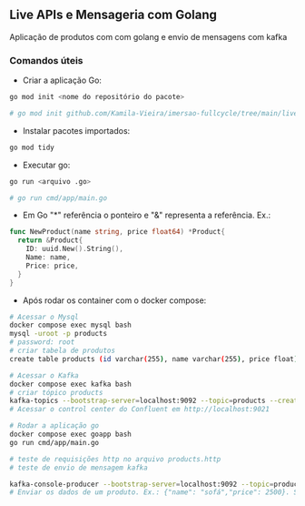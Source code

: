 ## Live APIs e Mensageria com Golang

Aplicação de produtos com com golang e envio de mensagens com kafka

### Comandos úteis

- Criar a aplicação Go:

```bash
go mod init <nome do repositório do pacote>

# go mod init github.com/Kamila-Vieira/imersao-fullcycle/tree/main/lives/apis-mensageria-golang
```

- Instalar pacotes importados:

```bash
go mod tidy
```

- Executar go:

```bash
go run <arquivo .go> 

# go run cmd/app/main.go 
```

- Em Go "*" referência o ponteiro e "&" representa a referência. Ex.:

```go
func NewProduct(name string, price float64) *Product{
  return &Product{
    ID: uuid.New().String(),
    Name: name,
    Price: price,
  }
}
```

- Após rodar os container com o docker compose:

```bash
# Acessar o Mysql
docker compose exec mysql bash
mysql -uroot -p products
# password: root
# criar tabela de produtos
create table products (id varchar(255), name varchar(255), price float);

# Acessar o Kafka
docker compose exec kafka bash
# criar tópico products
kafka-topics --bootstrap-server=localhost:9092 --topic=products --create
# Acessar o control center do Confluent em http://localhost:9021

# Rodar a aplicação go
docker compose exec goapp bash
go run cmd/app/main.go

# teste de requisições http no arquivo products.http
# teste de envio de mensagem kafka

kafka-console-producer --bootstrap-server=localhost:9092 --topic=products
# Enviar os dados de um produto. Ex.: {"name": "sofá","price": 2500}. Será inserido um novo registro desse produto no banco de dados
```